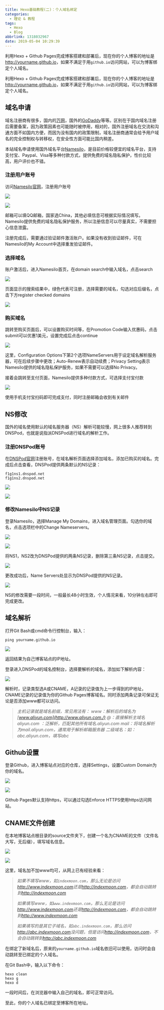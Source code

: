 ```yaml
---
title: Hexo基础教程(二)：个人域名绑定
categories:
  - 理论 & 教程
tags:
  - Hexo
  - Blog
abbrlink: 1318032967
date: 2019-05-04 10:29:39
---
```


利用Hexo + Github Pages完成博客搭建和部署后，现在你的个人博客的地址是<http://yourname.github.io>，如果不满足于用`github.io`访问网站，可以为博客绑定个人域名。

<!-- more -->

利用Hexo + Github Pages完成博客搭建和部署后，现在你的个人博客的地址是<http://yourname.github.io>，如果不满足于用`github.io`访问网站，可以为博客绑定个人域名。

## 域名申请

域名注册商有很多，国内的[万网](https://wanwang.aliyun.com/)，国外的[GoDaddy](https://sg.godaddy.com/zh/offers/domains/godaddy-domains?isc=gennbacn01&countryview=1&currencyType=CNY&utm_source=baidu&utm_medium=cpc&utm_term=godaddy&utm_campaign=en-cn_corp_sem_base_brand_ex&utm_content=core&gclid=CKrZ25mAguICFQHdvAod0LUHKA&gclsrc=ds)等等。区别在于国内域名注册后需要备案，因为政策因素也可能随时被停用，相对的，国外注册域名在交流和沟通方面不如国内方便，而因为没有国内的政策限制，域名注册商通常会给予用户域名的完全控制权与转移权，在安全性方面可能比国内稍差。

本站域名申请使用国外域名平台[Namesilo](https://www.namesilo.com/index.php)，是目前价格较便宜的域名平台，支持支付宝、Paypal、Visa等多种付款方式，提供免费的域名隐私保护，性价比较高，用户评价也不错。

### 注册用户账号

访问[Namesilo官网](https://www.namesilo.com/index.php)，注册用户账号

![](/images/理论教程/Hexo基础教程二：个人域名绑定/newAccount.png)

![](/images/理论教程/Hexo基础教程二：个人域名绑定/newAccount1.png)

邮箱可以填QQ邮箱，国家选China，其他必填信息可根据实际情况填写。Namesilo提供免费的域名隐私保护服务，所以注册信息可以尽量真实，不需要担心信息泄露。

注册完成后，需要通过验证邮件激活账户。如果没有收到验证邮件，可在Namesilo的My Account中选择重发验证邮件。

### 选择域名

账户激活后，进入Namesilo首页，在domain search中输入域名，点击search

![](/images/理论教程/Hexo基础教程二：个人域名绑定/search.png)

页面显示的搜索结果中，绿色代表可注册，选择需要的域名，勾选对应后缀名，点击下方register checked domains

![](/images/理论教程/Hexo基础教程二：个人域名绑定/searchResult.png)

### 购买域名

跳转至购买页面后，可以设置购买时间等，在Promotion Code输入优惠码，点击submit可以优惠1美元，设置完成后点击continue

![](/images/理论教程/Hexo基础教程二：个人域名绑定/options.png)

这里，Configuration Options下第2个选项NameServers用于设定域名解析服务器，可在后续步骤中更改；Auto-Renew表示自动续费；Privacy Setting表示Namesilo提供的域名隐私保护服务，如果不需要可以选择No Privacy。

接着会跳转至支付页面，Namesilo提供多种付款方式，可选择支付宝付款

![](/images/理论教程/Hexo基础教程二：个人域名绑定/paymentOptions.png)

使用手机支付宝扫码即可完成支付，同时注册邮箱会收到有关邮件

## NS修改

国外的域名使用默认的域名服务器（NS）解析可能较慢，网上很多人推荐转到DNSPod，也就是说指派DNSPod进行域名的解析工作。

### 注册DNSPod账号

在[DNSPod官网](https://www.dnspod.cn/)注册账号，在域名解析页面选择添加域名，添加已购买的域名。完成后点击查看，DNSPod提供两条默认的NS记录：

```shell
f1g1ns1.dnspod.net
f1g1ns2.dnspod.net
```

![](/images/理论教程/Hexo基础教程二：个人域名绑定/dnspod.png)

![](/images/理论教程/Hexo基础教程二：个人域名绑定/items.png)

### 修改Namesilo中NS记录

登录Namesilo，选择Manage My Domains，进入域名管理页面。勾选你的域名，点击选项栏中的Change Nameservers。

![](/images/理论教程/Hexo基础教程二：个人域名绑定/manageDomains.png)

![](/images/理论教程/Hexo基础教程二：个人域名绑定/domainManager.png)

将NS1，NS2改为DNSPod提供的两条NS记录，删除第三条NS记录，点击提交。

![](/images/理论教程/Hexo基础教程二：个人域名绑定/nameserver.png)

更改成功后，Name Servers处显示为DNSPod提供的NS记录。

![](/images/理论教程/Hexo基础教程二：个人域名绑定/success.png)

NS的修改需要一段时间，一般最长48小时生效，个人情况来看，10分钟左右即可完成更改。

## 域名解析

打开Git Bash或cmd命令行控制台，输入：

```shell
ping yourname.github.io
```

![](/images/理论教程/Hexo基础教程二：个人域名绑定/ping.png)

返回结果为自己博客站点的IP地址。

登录进入DNSPod的域名控制台，选择要解析的域名，添加如下解析内容：

![](/images/理论教程/Hexo基础教程二：个人域名绑定/domainSettings.png)

解析时，记录类型选A或CNAME，A记录的记录值为上一步得到的IP地址，CNAME记录的记录值为你的Github Pages博客域名。同时添加两条记录可保证无论是否添加www都可以访问。

> *主机记录就是域名前缀，常见用法有：*
> *www：解析后的域名为[www.aliyun.com](http://www.aliyun.com./)*
> *@：直接解析主域名aliyun.com*
> *：泛解析，匹配其他所有域名.aliyun.com*
> *mail：将域名解析为mail.aliyun.com，通常用于解析邮箱服务器*
> *二级域名：如：abc.aliyun.com，填写abc*

## Github设置

登录Github，进入博客站点对应的仓库，选择Settings，设置Custom Domain为你的域名。

![](/images/理论教程/Hexo基础教程二：个人域名绑定/settings.png)

![](/images/理论教程/Hexo基础教程二：个人域名绑定/customDomain.png)

Github Pages默认支持https，可以通过勾选Enforce HTTPS使用https访问网站。

## CNAME文件创建

在本地博客站点根目录的source文件夹下，创建一个名为CNAME的文件（文件名大写，无后缀），填写域名信息。

![](/images/理论教程/Hexo基础教程二：个人域名绑定/CNAME.png)

![](/images/理论教程/Hexo基础教程二：个人域名绑定/CNAME1.png)

这里，域名加不加www均可，从网上已有经验来看：

> *如果不填写www，如`indexmoon.com`，那么无论是访问<http://www.indexmoon.com>还是<http://indexmoon.com>，都会自动跳转到<http://indexmoon.com>*
>
> *如果填写www，如`www.indexmoon.com`，那么无论是访问<http://www.indexmoon.com>还是<http://indexmoon.com>，都会自动跳转到<http://www.indexmoon.com>*
>
> *如果填写的是其它子域名，如`abc.indexmoon.com`，那么访问<http://abc.indexmoon.com>没问题，但是访问<http://indexmoon.com>，不会自动跳转到<http://abc.indexmoon.com>*

在绑定了新域名后，原来的`yourname.github.io`域名依旧可以使用，访问时会自动跳转至已绑定的个人域名。

在Git Bash中，输入以下命令：

```shell
hexo clean
hexo g
hexo d
```

一段时间后，在浏览器中输入自己的域名，即可正常访问。

至此，你的个人域名已绑定至博客所在地址。
